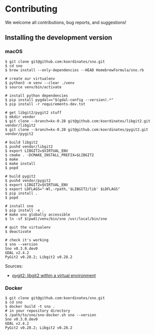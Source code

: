 # Contributing

We welcome all contributions, bug reports, and suggestions!

## Installing the development version

### macOS

```console
$ git clone git@github.com:koordinates/sno.git
$ cd sno
$ brew install --only-dependencies --HEAD HomebrewFormula/sno.rb

# create our virtualenv
$ python3 -m venv --clear ./venv
$ source venv/bin/activate

# install python dependencies
$ pip install pygdal=="$(gdal-config --version).*"
$ pip install -r requirements-dev.txt

# get libgit2/pygit2 stuff
$ mkdir vendor
$ git clone --branch=kx-0.28 git@github.com:koordinates/libgit2.git vendor/libgit2
$ git clone --branch=kx-0.28 git@github.com:koordinates/pygit2.git vendor/pygit2

# build libgit2
$ pushd vendor/libgit2
$ export LIBGIT2=$VIRTUAL_ENV
$ cmake . -DCMAKE_INSTALL_PREFIX=$LIBGIT2
$ make
$ make install
$ popd

# build pygit2
$ pushd vendor/pygit2
$ export LIBGIT2=$VIRTUAL_ENV
$ export LDFLAGS="-Wl,-rpath,'$LIBGIT2/lib' $LDFLAGS"
$ pip install .
$ popd

# install sno
$ pip install -e .
# make sno globally accessible
$ ln -sf $(pwd)/venv/bin/sno /usr/local/bin/sno

# quit the virtualenv
$ deactivate

# check it's working
$ sno --version
Sno v0.3.0.dev0
GDAL v2.4.2
PyGit2 v0.28.2; Libgit2 v0.28.2
```

Sources:
* [pygit2: libgit2 within a virtual environment](https://www.pygit2.org/install.html#libgit2-within-a-virtual-environment)

### Docker

```console
$ git clone git@github.com:koordinates/sno.git
$ cd sno
$ docker build -t sno .
# in your repository directory
$ /path/to/sno/sno-docker.sh sno --version
Sno v0.3.0.dev0
GDAL v2.4.2
PyGit2 v0.28.2; Libgit2 v0.28.2
```
